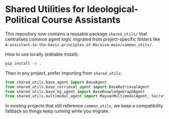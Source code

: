 # Shared Utilities for Ideological-Political Course Assistants

This repository now contains a reusable package `shared_utils/` that centralises common agent logic migrated from project-specific folders like `A-assistant-to-the-basic-principles-of-Marxism-main/common_utils/`.

How to use locally (editable install):

```bash
pip install -e .
```

Then in any project, prefer importing from `shared_utils`:

```python
from shared_utils.base_agent import BaseAgent
from shared_utils.base_retrieval_agent import BaseRetrievalAgent
from shared_utils.base_kg_agent import BaseKnowledgeGraphAgent
from shared_utils.multimodal_agent import MayuanMultimodalAgent, SocratesMultimodalAgent
```

In existing projects that still reference `common_utils`, we keep a compatibility fallback so things keep running while you migrate.


